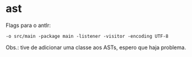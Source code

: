 # ast

Flags para o antlr:
```
-o src/main -package main -listener -visitor -encoding UTF-8
```
Obs.: tive de adicionar uma classe aos ASTs, espero que haja problema.
